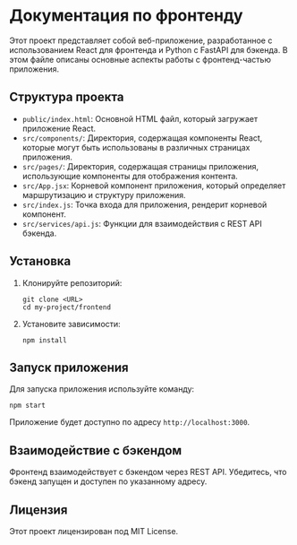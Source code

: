 # Документация по фронтенду

Этот проект представляет собой веб-приложение, разработанное с использованием React для фронтенда и Python с FastAPI для бэкенда. В этом файле описаны основные аспекты работы с фронтенд-частью приложения.

## Структура проекта

- `public/index.html`: Основной HTML файл, который загружает приложение React.
- `src/components/`: Директория, содержащая компоненты React, которые могут быть использованы в различных страницах приложения.
- `src/pages/`: Директория, содержащая страницы приложения, использующие компоненты для отображения контента.
- `src/App.jsx`: Корневой компонент приложения, который определяет маршрутизацию и структуру приложения.
- `src/index.js`: Точка входа для приложения, рендерит корневой компонент.
- `src/services/api.js`: Функции для взаимодействия с REST API бэкенда.

## Установка

1. Клонируйте репозиторий:
   ```
   git clone <URL>
   cd my-project/frontend
   ```

2. Установите зависимости:
   ```
   npm install
   ```

## Запуск приложения

Для запуска приложения используйте команду:
```
npm start
```
Приложение будет доступно по адресу `http://localhost:3000`.

## Взаимодействие с бэкендом

Фронтенд взаимодействует с бэкендом через REST API. Убедитесь, что бэкенд запущен и доступен по указанному адресу.

## Лицензия

Этот проект лицензирован под MIT License.